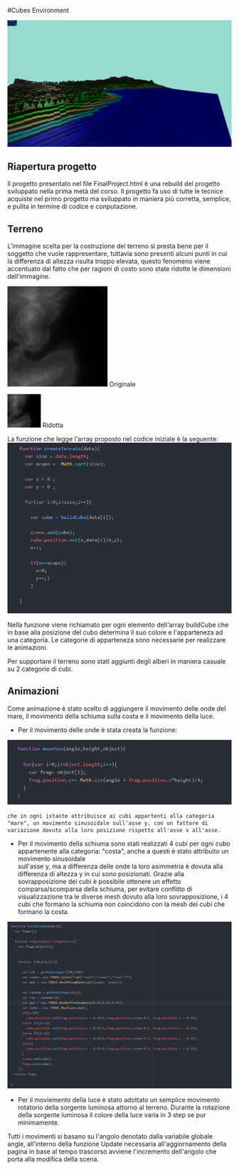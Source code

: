 #Cubes Environment

![](Images/Screen3.png)

## Riapertura progetto

Il progetto presentato nel file FinalProject.html è una rebuild del progetto sviluppato nella prima metà del corso. Il progetto fa uso di tutte le tecnice acquiste nel primo progetto ma sviluppato in maniera più corretta, semplice, e  pulita in termine di codice e conputazione.

## Terreno

L'immagine scelta per la costruzione del terreno si presta bene per il soggetto che vuole rappresentare, tuttavia sono presenti alcuni punti in cui la differenza di altezza risulta troppo elevata, questo fenomeno viene accentuato dal fatto che per ragioni di costo sono state ridotte le dimensioni dell'immagine.

![](Images/Relation1.jpg)
Originale

![](Images/Relation2.jpg)
Ridotta

La funzione che legge l'array proposto nel codice iniziale è la seguente:
![](Images/Relation3.png)

Nella funzione viene richiamato per ogni elemento dell'array buildCube che in base alla posizione del cubo determina il suo colore e l'apparteneza ad una categoria. Le categorie di apparteneza sono necessarie per realizzare le animazioni.

Per supportare il terreno sono stati aggiunti degli alberi in maniera casuale su 2 categorie di cubi.

## Animazioni

Come animazione è stato scelto di aggiungere il movimento delle onde del mare, il movimento della schiuma sulla costa e il movimento della luce.

- Per il movimento delle onde è stata creata la funzione:

![](Images/Relation4.png)

	che in ogni istante attribuisce ai cubi appartenti alla categoria "mare", un movimento sinusoidale sull'asse y, con un fattore di variazione dovuto alla loro posizione rispetto all'asse x all'asse.

- Per il movimento della schiuma sono stati realizzati 4 cubi per ogni cubo appartenente alla categoria: "costa", anche a questi è stato attribuito un movimento sinusoidale  
  sull'asse y, ma a differenza delle onde la loro asimmetria è dovuta alla differenza di altezza y in cui sono posizionati. Grazie alla sovrapposizione dei cubi è possibile ottenere un effetto comparsa/scomparsa della schiuma, per evitare conflitto di visualizzazione tra le diverse mesh dovuto alla loro sovrapposizione, i 4 cubi che formano la schiuma non coincidono con la mesh dei cubi che formano la costa.

![](Images/Relation5.png)


- Per il moviemento della luce è stato adottato un semplice movimento rotatorio della sorgente luminosa attorno al terreno. Durante la rotazione della sorgente luminosa il colore della luce varia in 3 step se pur minimamente.


Tutti i movimenti si basano su l'angolo denotato dalla variabile globale angle, all'interno della funzione Update necessaria all'aggiornamento della pagina in base al tempo trascorso avviene l'incremento dell'angolo che porta alla modifica della scena.
